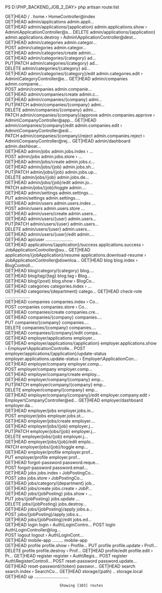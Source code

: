 PS D:\PHP_BACKEND_JOB_2_DAY> php artisan route:list


  GET|HEAD        / . home › HomeController@index  
  GET|HEAD        admin/applications admin.appli…  
  GET|HEAD        admin/applications/{application} admin.applications.show › Admin\ApplicationController@s…
  DELETE          admin/applications/{application} admin.applications.destroy › Admin\ApplicationController@dest…
  GET|HEAD        admin/categories admin.categor…  
  POST            admin/categories admin.categor…  
  GET|HEAD        admin/categories/create admin.…  
  GET|HEAD        admin/categories/{category} ad…  
  PUT|PATCH       admin/categories/{category} ad…  
  DELETE          admin/categories/{category} ad…  
  GET|HEAD        admin/categories/{category}/edit admin.categories.edit › Admin\CategoryController@e…
  GET|HEAD        admin/companies admin.companie…  
  POST            admin/companies admin.companie…  
  GET|HEAD        admin/companies/create admin.c…  
  GET|HEAD        admin/companies/{company} admi…  
  PUT|PATCH       admin/companies/{company} admi…  
  DELETE          admin/companies/{company} admi…  
  PATCH           admin/companies/{company}/approve admin.companies.approve › Admin\CompanyController@app…
  GET|HEAD        admin/companies/{company}/edit admin.companies.edit › Admin\CompanyController@edi…  
  PATCH           admin/companies/{company}/reject admin.companies.reject › Admin\CompanyController@rej…
  GET|HEAD        admin/dashboard admin.dashboar…  
  GET|HEAD        admin/jobs admin.jobs.index › …  
  POST            admin/jobs admin.jobs.store › …  
  GET|HEAD        admin/jobs/create admin.jobs.c…  
  GET|HEAD        admin/jobs/{job} admin.jobs.sh…  
  PUT|PATCH       admin/jobs/{job} admin.jobs.up…  
  DELETE          admin/jobs/{job} admin.jobs.de…  
  GET|HEAD        admin/jobs/{job}/edit admin.jo…  
  PATCH           admin/jobs/{job}/toggle admin.…  
  GET|HEAD        admin/settings admin.settings.…  
  PUT             admin/settings admin.settings.…  
  GET|HEAD        admin/users admin.users.index …  
  POST            admin/users admin.users.store …  
  GET|HEAD        admin/users/create admin.users…  
  GET|HEAD        admin/users/{user} admin.users…  
  PUT|PATCH       admin/users/{user} admin.users…  
  DELETE          admin/users/{user} admin.users…  
  GET|HEAD        admin/users/{user}/edit admin.…  
  GET|HEAD        api/user ......................  
  GET|HEAD        applications/{application}/success applications.success › JobApplicationController@su…
  GET|HEAD        applications/{jobApplication}/resume applications.download-resume › JobApplicationController@downloa…
  GET|HEAD        blog blog.index › BlogControll…  
  GET|HEAD        blog/category/{category} blog.…  
  GET|HEAD        blog/tag/{tag} blog.tag › Blog…  
  GET|HEAD        blog/{post} blog.show › BlogCo…  
  GET|HEAD        categories categories.index › …  
  GET|HEAD        categories/{department} catego…
  GET|HEAD        check-role ....................  
  GET|HEAD        companies companies.index › Co…  
  POST            companies companies.store › Co…  
  GET|HEAD        companies/create companies.cre…  
  GET|HEAD        companies/{company} companies.…  
  PUT             companies/{company} companies.…  
  DELETE          companies/{company} companies.…  
  GET|HEAD        companies/{company}/edit compa…  
  GET|HEAD        employer/applications employer…  
  GET|HEAD        employer/applications/{application} employer.applications.show › Employer\ApplicationControlle…
  POST            employer/applications/{application}/update-status employer.applications.update-status › Employer\ApplicationCon…
  GET|HEAD        employer/company employer.comp…  
  POST            employer/company employer.comp…  
  GET|HEAD        employer/company/create employ…  
  GET|HEAD        employer/company/{company} emp…  
  PUT|PATCH       employer/company/{company} emp…  
  DELETE          employer/company/{company} emp…  
  GET|HEAD        employer/company/{company}/edit employer.company.edit › Employer\CompanyController@ed…
  GET|HEAD        employer/dashboard employer.da…  
  GET|HEAD        employer/jobs employer.jobs.in…  
  POST            employer/jobs employer.jobs.st…  
  GET|HEAD        employer/jobs/create employer.…  
  GET|HEAD        employer/jobs/{job} employer.j…  
  PUT|PATCH       employer/jobs/{job} employer.j…  
  DELETE          employer/jobs/{job} employer.j…  
  GET|HEAD        employer/jobs/{job}/edit emplo…  
  PATCH           employer/jobs/{job}/toggle emp…  
  GET|HEAD        employer/profile employer.prof…  
  PUT             employer/profile employer.prof…  
  GET|HEAD        forgot-password password.reque…  
  POST            forgot-password password.email…  
  GET|HEAD        jobs jobs.index › JobPostingCo…  
  POST            jobs jobs.store › JobPostingCo…  
  GET|HEAD        jobs/category/{department} job…  
  GET|HEAD        jobs/create jobs.create › JobP…  
  GET|HEAD        jobs/{jobPosting} jobs.show › …  
  PUT             jobs/{jobPosting} jobs.update …  
  DELETE          jobs/{jobPosting} jobs.destroy…  
  GET|HEAD        jobs/{jobPosting}/apply jobs.a…  
  POST            jobs/{jobPosting}/apply jobs.s…  
  GET|HEAD        jobs/{jobPosting}/edit jobs.ed…  
  GET|HEAD        login login › Auth\LoginContro…
  POST            login Auth\LoginController@log…  
  POST            logout logout › Auth\LoginCont…  
  GET|HEAD        mobile-app ......... mobile-app  
  GET|HEAD        profile profile.show › Profile…
  PUT             profile profile.update › Profi…
  DELETE          profile profile.destroy › Prof…
  GET|HEAD        profile/edit profile.edit › Pr…
  GET|HEAD        register register › Auth\Regis…
  POST            register Auth\RegisterControll…
  POST            reset-password password.update…
  GET|HEAD        reset-password/{token} passwor…
  GET|HEAD        search search.index › SearchCo…
  GET|HEAD        storage/{path} .. storage.local
  GET|HEAD        up ............................

                             Showing [103] routes